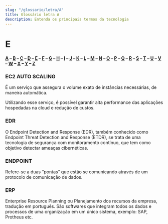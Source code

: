 ```yaml
---
slug: "/glossario/letra/A"
title: Glossário letra A
description: Entenda os principais termos da tecnologia
---
```


# E

#### [A](./A) – [B](./B) – [C](./C) – [D](./D) – [E](./E) – [F](./F) – [G](./G) – [H](./H) – [I](./I) – [J](./J) – [K](./K) – [L](./L) – [M](./M) – [N](./N) – [O](./O) – [P](./P) – [Q](./Q) – [R](./R) – [S](./S) – [T](./T) – [U](./U) – [V](./V) – [W](./W) – [X](./X) – [Y](./Y) – [Z](./Z)

### EC2 AUTO SCALING

É um serviço que assegura o volume exato de instâncias necessárias, de maneira automática.

Utilizando esse serviço, é possível garantir alta performance das aplicações hospedadas na cloud e redução de custos.

### EDR

O Endpoint Detection and Response (EDR), também conhecido como Endpoint Threat Detection and Response (ETDR), se trata de uma tecnologia de segurança com monitoramento contínuo, que tem como objetivo detectar ameaças cibernéticas.

### ENDPOINT

Refere-se a duas “pontas” que estão se comunicando através de um protocolo de comunicação de dados.

### ERP

Enterprise Resource Planning ou Planejamento dos recursos da empresa, tradução em português. São softwares que integram todos os dados e processos de uma organização em um único sistema, exemplo: SAP, Protheus etc.
